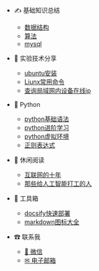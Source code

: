 
- ✍ 基础知识总结

  - [数据结构](base_knowledge/data_structure.md)
  - [算法](base_knowledge/algorithm.md)
  - [mysql](base_knowledge/mysql.md)
  
- 👑 实验技术分享

  - [ubuntu安装](tech/ubuntu.md)
  - [Liunx常用命令](tech/liunx.md)
  - [查询局域网内设备在线ip](tech/find_ip_LAN.md)
  
- 🐛 Python

  - [python基础语法](python/python.md)
  - [python进阶学习](python/python_adv.md)
  - [python虚拟环境](python/python_virtual.md)
  - [正则表达式](python/python_re.md)

- 📖 休闲阅读

  - [互联网的十年](read/Internet_10_years.md)
  - [那些给人工智能打工的人](read/The_people_work_for_AI.md)
  

- 🔨 工具箱
  
  - [docsify快速部署](tool/quick_start.md)
  - [markdown图标大全](tool/markdown_icon.md)


- ☎ 联系我
  
  - [💬 微信](contact/wx.md)
  - [✉ 电子邮箱](contact/email.md)



